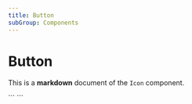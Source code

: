 ```yaml
---
title: Button
subGroup: Components
---
```


# Button

This is a **markdown** document of the `Icon` component.

<Demo src="./demos/demo1.tsx" />
```
<TsInfo src="./index.tsx" name="BoxProps" />
```
